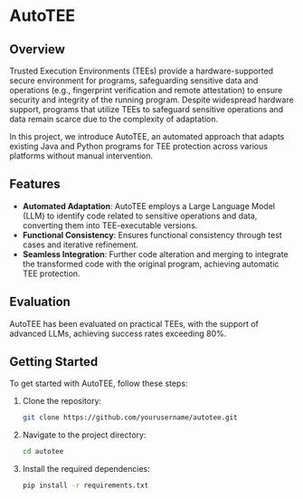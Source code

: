 # AutoTEE

## Overview

Trusted Execution Environments (TEEs) provide a hardware-supported secure environment for programs, safeguarding sensitive data and operations (e.g., fingerprint verification and remote attestation) to ensure security and integrity of the running program. Despite widespread hardware support, programs that utilize TEEs to safeguard sensitive operations and data remain scarce due to the complexity of adaptation.

In this project, we introduce AutoTEE, an automated approach that adapts existing Java and Python programs for TEE protection across various platforms without manual intervention.

## Features

- **Automated Adaptation**: AutoTEE employs a Large Language Model (LLM) to identify code related to sensitive operations and data, converting them into TEE-executable versions.
- **Functional Consistency**: Ensures functional consistency through test cases and iterative refinement.
- **Seamless Integration**: Further code alteration and merging to integrate the transformed code with the original program, achieving automatic TEE protection.

## Evaluation

AutoTEE has been evaluated on practical TEEs, with the support of advanced LLMs, achieving success rates exceeding 80%.

## Getting Started

To get started with AutoTEE, follow these steps:

1. Clone the repository:
    ```bash
    git clone https://github.com/yourusername/autotee.git
    ```
2. Navigate to the project directory:
    ```bash
    cd autotee
    ```
3. Install the required dependencies:
    ```bash
    pip install -r requirements.txt
    ```
